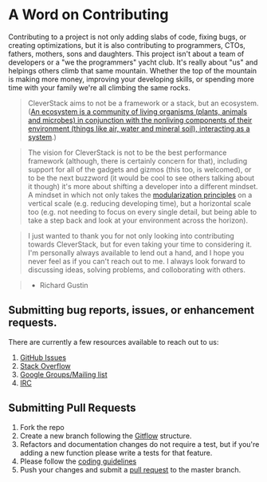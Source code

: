 # A Word on Contributing

Contributing to a project is not only adding slabs of code, fixing bugs, or creating optimizations, but it is also contributing to programmers, CTOs, fathers, mothers, sons and daughters. This project isn't about a team of developers or a "we the programmers" yacht club. It's really about "us" and helpings others climb that same mountain. Whether the top of the mountain is making more money, improving your developing skills, or spending more time with your family we're all climbing the same rocks.

> CleverStack aims to not be a framework or a stack, but an ecosystem. ([An ecosystem is a community of living organisms (plants, animals and microbes) in conjunction with the nonliving components of their environment (things like air, water and mineral soil), interacting as a system](http://en.wikipedia.org/wiki/Ecosystem).)

> The vision for CleverStack is not to be the best performance framework (although, there is certainly concern for that), including support for all of the gadgets and gizmos (this too, is welcomed), or to be the next buzzword (it would be cool to see others talking about it though) it's more about shifting a developer into a different mindset. A mindset in which not only takes the [modularization principles](http://en.wikipedia.org/wiki/Modular_programming) on a vertical scale (e.g. reducing developing time), but a horizontal scale too (e.g. not needing to focus on every single detail, but being able to take a step back and look at your environment across the horizon).

> I just wanted to thank you for not only looking into contributing towards CleverStack, but for even taking your time to considering it. I'm personally always available to lend out a hand, and I hope you never feel as if you can't reach out to me. I always look forward to discussing ideas, solving problems, and colloborating with others.

> - Richard Gustin

## Submitting bug reports, issues, or enhancement requests.

There are currently a few resources available to reach out to us:

1. [GitHub Issues](https://github.com/CleverStack/node-seed/issues)
2. [Stack Overflow](http://stackoverflow.com/questions/tagged/cleverstack)
3. [Google Groups/Mailing list](https://groups.google.com/forum/#!forum/cleverstack)
4. [IRC](http://webchat.freenode.net/?randomnick=1&channels=%23cleverstack&uio=d4)

## Submitting Pull Requests

1. Fork the repo
2. Create a new branch following the [Gitflow](https://www.atlassian.com/git/workflows#!workflow-gitflow) structure.
3. Refactors and documentation changes do not require a test, but if you're adding a new function please write a tests for that feature.
4. Please follow the [coding guidelines](https://github.com/CleverStack/node-seed/blob/master/.jshintrc)
5. Push your changes and submit a [pull request](https://github.com/CleverStack/node-seed/compare/) to the master branch.
